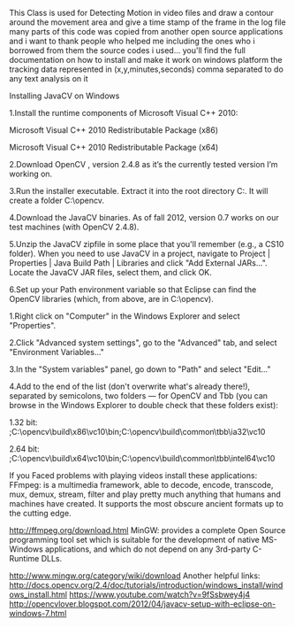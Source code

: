 This Class is used for Detecting Motion in video files and 
draw a contour around the movement area and give a time stamp of the frame in the log file
many parts of this code was copied from another open source applications and i want to thank 
people who helped me including the ones who i borrowed from them the source codes i used...
you'll find the full documentation on how to install and make it work on windows platform
the tracking data represented in (x,y,minutes,seconds) comma separated to do any text analysis on it

Installing JavaCV on Windows

1.Install the runtime components of Microsoft Visual C++ 2010:

Microsoft Visual C++ 2010 Redistributable Package (x86)

Microsoft Visual C++ 2010 Redistributable Package (x64) 

2.Download OpenCV , version 2.4.8 as it’s the currently tested version I’m working on.

3.Run the installer executable. Extract it into the root directory C:\. It will create a folder C:\opencv.

4.Download the JavaCV binaries. As of fall 2012, version 0.7 works on our test machines (with OpenCV 2.4.8).

5.Unzip the JavaCV zipfile in some place that you'll remember (e.g., a CS10 folder). When you need to use JavaCV in a project, navigate to Project | Properties | Java Build Path | Libraries and click "Add External JARs...". Locate the JavaCV JAR files, select them, and click OK.

6.Set up your Path environment variable so that Eclipse can find the OpenCV libraries (which, from above, are in C:\opencv).

1.Right click on "Computer" in the Windows Explorer and select "Properties".

2.Click "Advanced system settings", go to the "Advanced" tab, and select "Environment Variables..."

3.In the "System variables" panel, go down to "Path" and select "Edit..."

4.Add to the end of the list (don't overwrite what's already there!), separated by semicolons, two folders — for OpenCV and Tbb (you can browse in the Windows Explorer to double check that these folders exist):

1.32 bit:
;C:\opencv\build\x86\vc10\bin;C:\opencv\build\common\tbb\ia32\vc10

2.64 bit:
;C:\opencv\build\x64\vc10\bin;C:\opencv\build\common\tbb\intel64\vc10

If you Faced problems with playing videos install these applications: FFmpeg: is a multimedia framework, able to decode, encode, transcode, mux, demux, stream, filter and play pretty much anything that humans and machines have created. It supports the most obscure ancient formats up to the cutting edge.

http://ffmpeg.org/download.html MinGW: provides a complete Open Source programming tool set which is suitable for the development of native MS-Windows applications, and which do not depend on any 3rd-party C-Runtime DLLs.

http://www.mingw.org/category/wiki/download Another helpful links:
http://docs.opencv.org/2.4/doc/tutorials/introduction/windows_install/windows_install.html
https://www.youtube.com/watch?v=9fSsbwey4j4
http://opencvlover.blogspot.com/2012/04/javacv-setup-with-eclipse-on-windows-7.html
